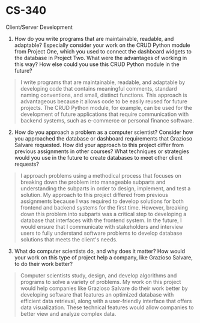 # CS-340
Client/Server Development
1. How do you write programs that are maintainable, readable, and adaptable? Especially consider your work on the CRUD Python module from Project One, which you used to connect the dashboard widgets to the database in Project Two. What were the advantages of working in this way? How else could you use this CRUD Python module in the future?
> I write programs that are maintainable, readable, and adaptable by developing code that contains meaningful comments, standard naming conventions, and small, distinct functions. This approach is advantageous because it allows code to be easily reused for future projects. The CRUD Python module, for example, can be used for the development of future applications that require communication with backend systems, such as e-commerce or personal finance software.
2. How do you approach a problem as a computer scientist? Consider how you approached the database or dashboard requirements that Grazioso Salvare requested. How did your approach to this project differ from previous assignments in other courses? What techniques or strategies would you use in the future to create databases to meet other client requests?
> I approach problems using a methodical process that focuses on breaking down the problem into manageable subparts and understanding the subparts in order to design, implement, and test a solution. My approach to this project differed from previous assignments because I was required to develop solutions for both frontend and backend systems for the first time. However, breaking down this problem into subparts was a critical step to developing a database that interfaces with the frontend system. In the future, I would ensure that I communicate with stakeholders and interview users to fully understand software problems to develop database solutions that meets the client's needs. 
3. What do computer scientists do, and why does it matter? How would your work on this type of project help a company, like Grazioso Salvare, to do their work better?
> Computer scientists study, design, and develop algorithms and programs to solve a variety of problems. My work on this project would help companies like Grazioso Salvare do their work better by developing software that features an optimized database with efficient data retrieval, along with a user-friendly interface that offers data visualization. These technical features would allow companies to better view and analyze complex data.
